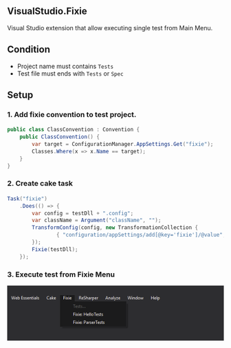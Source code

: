 ## VisualStudio.Fixie

Visual Studio extension that allow executing single test from Main Menu.

## Condition

- Project name must contains `Tests`
- Test file must ends with `Tests` or `Spec`

## Setup

### 1. Add fixie convention to test project.

```csharp
public class ClassConvention : Convention {
    public ClassConvention() {
        var target = ConfigurationManager.AppSettings.Get("fixie");
        Classes.Where(x => x.Name == target);
    }
}
```

### 2. Create cake task

```csharp
Task("fixie")
    .Does(() => {
        var config = testDll + ".config";
        var className = Argument("className", "");
        TransformConfig(config, new TransformationCollection {
                { "configuration/appSettings/add[@key='fixie']/@value", className }
        });
        Fixie(testDll);
    });
```

### 3. Execute test from Fixie Menu

![](VisualStudio.Fixie/Core/Resources/Screen.png)